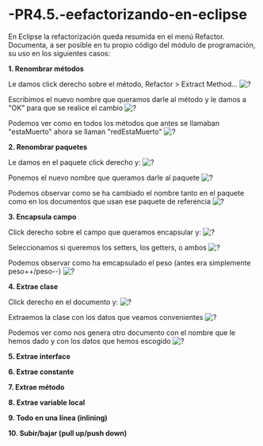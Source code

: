 # -PR4.5.-eefactorizando-en-eclipse

En Eclipse la refactorización queda resumida en el menú Refactor. Documenta, a ser posible en tu propio código del módulo de programación,  su uso en los siguientes casos:

**1. Renombrar métodos**

Le damos click derecho sobre el método, Refactor > Extract Method...
![?](imagenes/img1.PNG)

Escribimos el nuevo nombre que queramos darle al método y le damos a "OK" para que se realice el cambio
![?](imagenes/img1.2.PNG)

Podemos ver como en todos los métodos que antes se llamaban "estaMuerto" ahora se llaman "redEstaMuerto"
![?](imagenes/img1.3.PNG)


**2. Renombrar paquetes**

Le damos en el paquete click derecho y:
![?](imagenes/img2.PNG)

Ponemos el nuevo nombre que queramos darle al paquete
![?](imagenes/img2.1.PNG)

Podemos observar como se ha cambiado el nombre tanto en el paquete como en los documentos que usan ese paquete de referencia
![?](imagenes/img2.2.PNG)



**3. Encapsula campo**

Click derecho sobre el campo que queramos encapsular y:
![?](imagenes/img3.PNG)

Seleccionamos si queremos los setters, los getters, o ambos
![?](imagenes/img3.1.PNG)

Podemos observar como ha emcapsulado el peso (antes era simplemente peso++/peso--)
![?](imagenes/img3.3.PNG)


**4. Extrae clase**

Click derecho en el documento y:
![?](imagenes/img4.PNG)

Extraemos la clase con los datos que veamos convenientes
![?](imagenes/img4.1.PNG)

Podemos ver como nos genera otro documento con el nombre que le hemos dado y con los datos que hemos escogido
![?](imagenes/img4.2.PNG)


**5. Extrae interface**



**6. Extrae constante**



**7. Extrae método**



**8. Extrae variable local**



**9. Todo en una línea (inlining)**



**10. Subir/bajar (pull up/push down)**